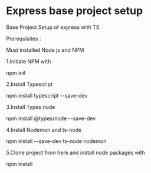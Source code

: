 # Express base project setup
Base Project Setup of express with TS

Prerequisites :

Must installed Node js and NPM

1.Initiate NPM with

npm init

2.Install Typescript 

npm install typescript --save-dev

3.Install Types node

npm install @types/node --save-dev

4.Install Nodemon and ts-node

npm install --save-dev ts-node nodemon


5.Clone project from here and install node packages with 

npm install


